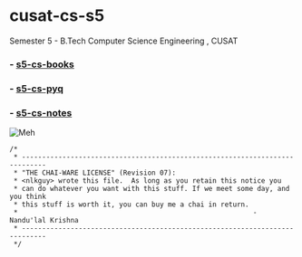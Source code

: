 # cusat-cs-s5
Semester 5 - B.Tech Computer Science Engineering , CUSAT 



### - [s5-cs-books](https://drive.google.com/drive/folders/1NT4VqqmPlXIYCe0Dpjtj5X5J-IPFBHXo?usp=drive_link)
### - [s5-cs-pyq](/pyq.md)
### - [s5-cs-notes](https://drive.google.com/drive/folders/1cIOt9X18JW4wO2gg8vtCluGjWqra9GBJ)

![Meh](https://raw.githubusercontent.com/nlkguy/cusat-cs-s5/main/pyq/s5-subs.png )

```
/*
 * ----------------------------------------------------------------------------
 * "THE CHAI-WARE LICENSE" (Revision 07):
 * <nlkguy> wrote this file.  As long as you retain this notice you
 * can do whatever you want with this stuff. If we meet some day, and you think
 * this stuff is worth it, you can buy me a chai in return.
 *                                                          - Nandu'lal Krishna
 * ----------------------------------------------------------------------------
 */
```